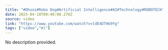 ```yaml
---
title: "#Dhoni#Robo Dog#Artificial Intelligence#AI#Technology#ROBOTECH"
date: 2025-04-18T09:40:08.276Z
source: video
link: "https://www.youtube.com/watch?v=ldE4DTHb9Yg"
tags: ["video","ml"]
---
```

No description provided.
